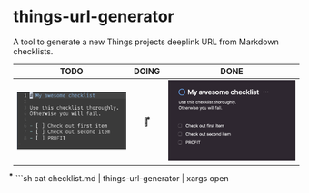 # things-url-generator

A tool to generate a new Things projects deeplink URL from Markdown checklists.

| TODO        | DOING           | DONE  |
| :-------------: |:-------------:| :------:|
| ![Before](img/img1.png)     | 💫 ⃰ | ![After](img/img2.png) |

 ⃰ ```sh
 cat checklist.md | things-url-generator | xargs open 
 ```

